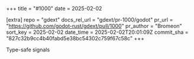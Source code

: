 +++
title = "#1000"
date = 2025-02-02

[extra]
repo = "gdext"
docs_rel_url = "gdext/pr-1000/godot"
pr_url = "https://github.com/godot-rust/gdext/pull/1000"
pr_author = "Bromeon"
sort_key = 2025-02-02
date_time = 2025-02-02T20:01:09Z
commit_sha = "827c32b9cc4b40fabd5e38bc54302c759f67c58c"
+++

Type-safe signals
